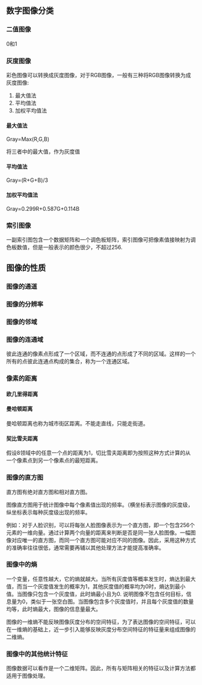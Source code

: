 ## 数字图像分类
### 二值图像
0和1
### 灰度图像
彩色图像可以转换成灰度图像，对于RGB图像，一般有三种将RGB图像转换为成灰度图像:

1. 最大值法 
2. 平均值法
3. 加权平均值法
   
#### 最大值法

Gray=Max(R,G,B)

将三者中的最大值，作为灰度值

#### 平均值法

Gray=(R+G+B)/3

#### 加权平均值法

Gray=0.299R+0.587G+0.114B
### 索引图像
一副索引图包含一个数据矩阵和一个调色板矩阵，索引图像可把像素值接映射为调色板数值，但是一般表示的颜色很少，不超过256.
## 图像的性质
### 图像的通道
### 图像的分辨率

### 图像的邻域

### 图像的连通域
彼此连通的像素点形成了一个区域，而不连通的点形成了不同的区域。这样的一个所有的点彼此连通点构成的集合，称为一个连通区域。
### 像素的距离
#### 欧几里得距离
#### 曼哈顿距离
曼哈顿距离也称为城市街区距离。不能走直线，只能走街道。
#### 契比雪夫距离
假设8领域中的任意一个点的距离为1，切比雪夫距离即为按照这种方式计算的从一个像素点到另一个像素点的最短距离。

### 图像的直方图
直方图有绝对直方图和相对直方图。

图像直方图用于统计图像中每个像素值出现的频率。（横坐标表示图像的灰度级，纵坐标表示每种灰度级出现的频率。

例如：对于人脸识别，可以将每张人脸图像表示为一个直方图，即一个包含256个元素的一维向量。通过计算两个向量的距离来判断是否是同一张人脸图像。一幅图像对应唯一的直方图，而同一个直方图可能对应不同的图像。因此，采用这种方式的准确率往往很低，通常需要再辅以其他处理方法才能提高准确率。

### 图像中的熵

一个变量，任意性越大，它的熵就越大。当所有灰度值等概率发生时，熵达到最大值，而当一个灰度值发生的概率为1，其他灰度值的概率均为0时，熵达到最小值。当图像只包含一个灰度值，此时熵最小且为0. 说明图像不包含任何目标，信息量为0，类似于一张空白图。当图像包含多个灰度值时，并且每个灰度值的数量均等，此时熵最大，图像的信息量最大。

图像的一维熵不能反映图像灰度分布的空间特征，为了表达图像的空间特征，可以在一维熵的基础上，近一步引入能够反映灰度分布空间特征的特征量来组成图像的二维熵。

### 图像中的其他统计特征
图像数据可以看作是一个二维矩阵。因此，所有与矩阵相关的特征以及计算方法都适用于图像处理。